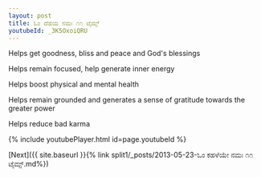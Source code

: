 ```yaml
---
layout: post
title: ಓಂ ದೆಹಯ ನಮಃ ೧೧ ಟೈಮ್ಸ್
youtubeId: _3K5OxoiQRU
---
```

 
 
Helps get goodness, bliss and peace and God's blessings
 
Helps remain focused, help generate inner energy 
 
Helps boost physical and mental health 
 
Helps remain grounded and generates a sense of gratitude towards the greater power 
 
Helps reduce bad karma
 
 
 
 


{% include youtubePlayer.html id=page.youtubeId %}
 
[Next]({{ site.baseurl }}{% link  split1/_posts/2013-05-23-ಓಂ ಕಹಳೆಯೇ ನಮಃ ೧೧ ಟೈಮ್ಸ್.md%})
 
